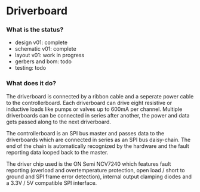 # Driverboard
### What is the status?
- design v01: complete
- schematic v01: complete
- layout v01: work in progress
- gerbers and bom: todo
- testing: todo
### What does it do?
The driverboard is connected by a ribbon cable and a seperate power cable to the controllerboard. Each driverboard can drive eight resistive or inductive loads like pumps or valves up to 600mA per channel. Multiple driverboards can be connected in series after another, the power and data gets passed along to the next driverboard.

The controllerboard is an SPI bus master and passes data to the driverboards which are connected in series as an SPI bus daisy-chain. The end of the chain is automatically recognized by the hardware and the fault reporting data looped back to the master.

The driver chip used is the ON Semi NCV7240 which features fault reporting (overload and overtemperature protection, open load / short to ground and SPI frame error detection), internal output clamping diodes and a 3.3V / 5V compatible SPI interface. 
